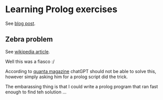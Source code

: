 # Learning Prolog exercises

See [blog post](https://candide-guevara.github.io/cs_related/2023/08/12/prolog-learning-retrospective.html).

## Zebra problem

See [wikipedia article](https://en.wikipedia.org/wiki/Zebra_Puzzle).

Well this was a fiasco :/

According to [quanta magazine](https://www.quantamagazine.org/chatbot-software-begins-to-face-fundamental-limitations-20250131/)
chatGPT should not be able to solve this, however simply asking him for a prolog script did the trick.

The embarassing thing is that I could write a prolog program that ran fast enough to find teh solution ...

